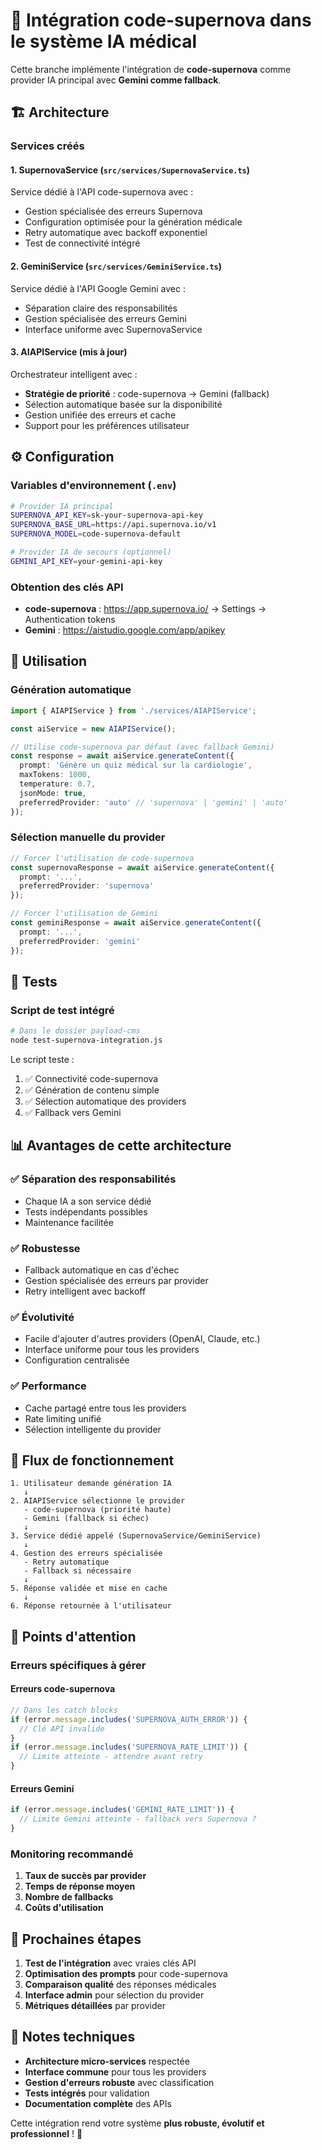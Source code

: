 # 🚀 Intégration code-supernova dans le système IA médical

Cette branche implémente l'intégration de **code-supernova** comme provider IA principal avec **Gemini comme fallback**.

## 🏗️ Architecture

### Services créés

#### 1. **SupernovaService** (`src/services/SupernovaService.ts`)
Service dédié à l'API code-supernova avec :
- Gestion spécialisée des erreurs Supernova
- Configuration optimisée pour la génération médicale
- Retry automatique avec backoff exponentiel
- Test de connectivité intégré

#### 2. **GeminiService** (`src/services/GeminiService.ts`)
Service dédié à l'API Google Gemini avec :
- Séparation claire des responsabilités
- Gestion spécialisée des erreurs Gemini
- Interface uniforme avec SupernovaService

#### 3. **AIAPIService** (mis à jour)
Orchestrateur intelligent avec :
- **Stratégie de priorité** : code-supernova → Gemini (fallback)
- Sélection automatique basée sur la disponibilité
- Gestion unifiée des erreurs et cache
- Support pour les préférences utilisateur

## ⚙️ Configuration

### Variables d'environnement (`.env`)

```bash
# Provider IA principal
SUPERNOVA_API_KEY=sk-your-supernova-api-key
SUPERNOVA_BASE_URL=https://api.supernova.io/v1
SUPERNOVA_MODEL=code-supernova-default

# Provider IA de secours (optionnel)
GEMINI_API_KEY=your-gemini-api-key
```

### Obtention des clés API

- **code-supernova** : https://app.supernova.io/ → Settings → Authentication tokens
- **Gemini** : https://aistudio.google.com/app/apikey

## 🔧 Utilisation

### Génération automatique
```typescript
import { AIAPIService } from './services/AIAPIService';

const aiService = new AIAPIService();

// Utilise code-supernova par défaut (avec fallback Gemini)
const response = await aiService.generateContent({
  prompt: 'Génère un quiz médical sur la cardiologie',
  maxTokens: 1000,
  temperature: 0.7,
  jsonMode: true,
  preferredProvider: 'auto' // 'supernova' | 'gemini' | 'auto'
});
```

### Sélection manuelle du provider
```typescript
// Forcer l'utilisation de code-supernova
const supernovaResponse = await aiService.generateContent({
  prompt: '...',
  preferredProvider: 'supernova'
});

// Forcer l'utilisation de Gemini
const geminiResponse = await aiService.generateContent({
  prompt: '...',
  preferredProvider: 'gemini'
});
```

## 🧪 Tests

### Script de test intégré
```bash
# Dans le dossier payload-cms
node test-supernova-integration.js
```

Le script teste :
1. ✅ Connectivité code-supernova
2. ✅ Génération de contenu simple
3. ✅ Sélection automatique des providers
4. ✅ Fallback vers Gemini

## 📊 Avantages de cette architecture

### ✅ **Séparation des responsabilités**
- Chaque IA a son service dédié
- Tests indépendants possibles
- Maintenance facilitée

### ✅ **Robustesse**
- Fallback automatique en cas d'échec
- Gestion spécialisée des erreurs par provider
- Retry intelligent avec backoff

### ✅ **Évolutivité**
- Facile d'ajouter d'autres providers (OpenAI, Claude, etc.)
- Interface uniforme pour tous les providers
- Configuration centralisée

### ✅ **Performance**
- Cache partagé entre tous les providers
- Rate limiting unifié
- Sélection intelligente du provider

## 🔄 Flux de fonctionnement

```
1. Utilisateur demande génération IA
   ↓
2. AIAPIService sélectionne le provider
   - code-supernova (priorité haute)
   - Gemini (fallback si échec)
   ↓
3. Service dédié appelé (SupernovaService/GeminiService)
   ↓
4. Gestion des erreurs spécialisée
   - Retry automatique
   - Fallback si nécessaire
   ↓
5. Réponse validée et mise en cache
   ↓
6. Réponse retournée à l'utilisateur
```

## 🚨 Points d'attention

### Erreurs spécifiques à gérer

#### Erreurs code-supernova
```typescript
// Dans les catch blocks
if (error.message.includes('SUPERNOVA_AUTH_ERROR')) {
  // Clé API invalide
}
if (error.message.includes('SUPERNOVA_RATE_LIMIT')) {
  // Limite atteinte - attendre avant retry
}
```

#### Erreurs Gemini
```typescript
if (error.message.includes('GEMINI_RATE_LIMIT')) {
  // Limite Gemini atteinte - fallback vers Supernova ?
}
```

### Monitoring recommandé

1. **Taux de succès par provider**
2. **Temps de réponse moyen**
3. **Nombre de fallbacks**
4. **Coûts d'utilisation**

## 🎯 Prochaines étapes

1. **Test de l'intégration** avec vraies clés API
2. **Optimisation des prompts** pour code-supernova
3. **Comparaison qualité** des réponses médicales
4. **Interface admin** pour sélection du provider
5. **Métriques détaillées** par provider

## 📝 Notes techniques

- **Architecture micro-services** respectée
- **Interface commune** pour tous les providers
- **Gestion d'erreurs robuste** avec classification
- **Tests intégrés** pour validation
- **Documentation complète** des APIs

Cette intégration rend votre système **plus robuste, évolutif et professionnel** ! 🚀
